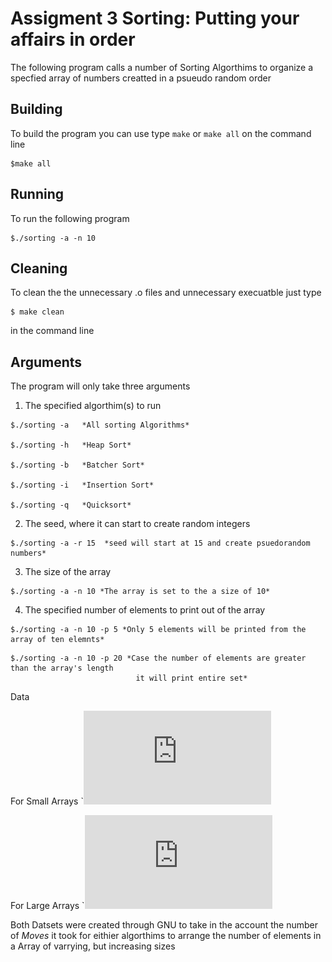 # Assigment 3 Sorting: Putting your affairs in order
The following program calls a number of Sorting Algorthims to organize a specfied array of numbers creatted in a
psueudo random order
## Building
 To build the program you can use type `make` or `make all` on the command line
```
$make all
```

## Running
To run the following program

```
$./sorting -a -n 10
```

## Cleaning

To clean the the unnecessary .o files and unnecessary execuatble just type

```
$ make clean
```

in the command line

## Arguments

The program will only take three arguments

1. The specified algorthim(s) to run

```
$./sorting -a   *All sorting Algorithms*

$./sorting -h   *Heap Sort*

$./sorting -b   *Batcher Sort*

$./sorting -i   *Insertion Sort*

$./sorting -q   *Quicksort*

```


2. The seed, where it can start to create random integers

```
$./sorting -a -r 15  *seed will start at 15 and create psuedorandom numbers*
```

3. The size of the array

```
$./sorting -a -n 10 *The array is set to the a size of 10*
```

4. The specified number of elements to print out of the array

```
$./sorting -a -n 10 -p 5 *Only 5 elements will be printed from the array of ten elemnts*
```

```
$./sorting -a -n 10 -p 20 *Case the number of elements are greater than the array's length
                            it will print entire set*
```
Data

For Small Arrays
`![small.pdf](https://github.com/timpt0261/Coding-Practice/blob/master/rtchavez/asgn3/small.pdf)



For Large Arrays
`![large.pdf](https://github.com/timpt0261/Coding-Practice/blob/master/rtchavez/asgn3/large.pdf)

Both Datsets were created through GNU to take in the account the number of *Moves* it took for eithier algorthims to arrange the number of elements in a Array of varrying, but increasing sizes


